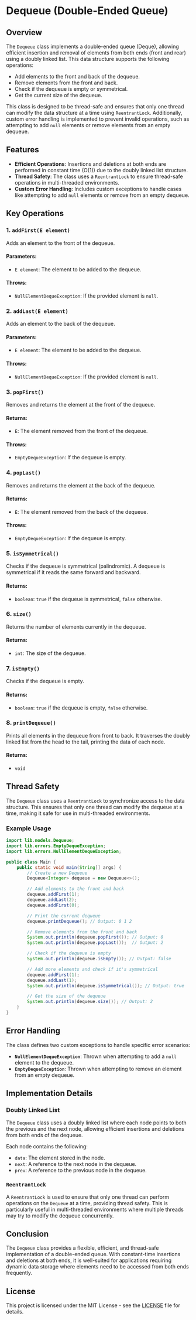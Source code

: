 # Dequeue (Double-Ended Queue)

## Overview

The `Dequeue` class implements a double-ended queue (Deque), allowing efficient insertion and removal of elements from both ends (front and rear) using a doubly linked list. This data structure supports the following operations:

- Add elements to the front and back of the dequeue.
- Remove elements from the front and back.
- Check if the dequeue is empty or symmetrical.
- Get the current size of the dequeue.

This class is designed to be thread-safe and ensures that only one thread can modify the data structure at a time using `ReentrantLock`. Additionally, custom error handling is implemented to prevent invalid operations, such as attempting to add `null` elements or remove elements from an empty dequeue.

## Features

- **Efficient Operations**: Insertions and deletions at both ends are performed in constant time (O(1)) due to the doubly linked list structure.
- **Thread Safety**: The class uses a `ReentrantLock` to ensure thread-safe operations in multi-threaded environments.
- **Custom Error Handling**: Includes custom exceptions to handle cases like attempting to add `null` elements or remove from an empty dequeue.

## Key Operations

### 1. `addFirst(E element)`
Adds an element to the front of the dequeue.

#### Parameters:
- `E element`: The element to be added to the dequeue.

#### Throws:
- `NullElementDequeException`: If the provided element is `null`.

### 2. `addLast(E element)`
Adds an element to the back of the dequeue.

#### Parameters:
- `E element`: The element to be added to the dequeue.

#### Throws:
- `NullElementDequeException`: If the provided element is `null`.

### 3. `popFirst()`
Removes and returns the element at the front of the dequeue.

#### Returns:
- `E`: The element removed from the front of the dequeue.

#### Throws:
- `EmptyDequeException`: If the dequeue is empty.

### 4. `popLast()`
Removes and returns the element at the back of the dequeue.

#### Returns:
- `E`: The element removed from the back of the dequeue.

#### Throws:
- `EmptyDequeException`: If the dequeue is empty.

### 5. `isSymmetrical()`
Checks if the dequeue is symmetrical (palindromic). A dequeue is symmetrical if it reads the same forward and backward.

#### Returns:
- `boolean`: `true` if the dequeue is symmetrical, `false` otherwise.

### 6. `size()`
Returns the number of elements currently in the dequeue.

#### Returns:
- `int`: The size of the dequeue.

### 7. `isEmpty()`
Checks if the dequeue is empty.

#### Returns:
- `boolean`: `true` if the dequeue is empty, `false` otherwise.

### 8. `printDequeue()`
Prints all elements in the dequeue from front to back. It traverses the doubly linked list from the head to the tail, printing the data of each node.

#### Returns:
- `void`

## Thread Safety

The `Dequeue` class uses a `ReentrantLock` to synchronize access to the data structure. This ensures that only one thread can modify the dequeue at a time, making it safe for use in multi-threaded environments.

### Example Usage

```java
import lib.models.Dequeue;
import lib.errors.EmptyDequeException;
import lib.errors.NullElementDequeException;

public class Main {
    public static void main(String[] args) {
        // Create a new Dequeue
        Dequeue<Integer> dequeue = new Dequeue<>();

        // Add elements to the front and back
        dequeue.addFirst(1);
        dequeue.addLast(2);
        dequeue.addFirst(0);

        // Print the current dequeue
        dequeue.printDequeue(); // Output: 0 1 2

        // Remove elements from the front and back
        System.out.println(dequeue.popFirst()); // Output: 0
        System.out.println(dequeue.popLast());  // Output: 2

        // Check if the dequeue is empty
        System.out.println(dequeue.isEmpty()); // Output: false

        // Add more elements and check if it's symmetrical
        dequeue.addFirst(1);
        dequeue.addLast(1);
        System.out.println(dequeue.isSymmetrical()); // Output: true

        // Get the size of the dequeue
        System.out.println(dequeue.size()); // Output: 2
    }
}
```

## Error Handling

The class defines two custom exceptions to handle specific error scenarios:

- **`NullElementDequeException`**: Thrown when attempting to add a `null` element to the dequeue.
- **`EmptyDequeException`**: Thrown when attempting to remove an element from an empty dequeue.

## Implementation Details

### Doubly Linked List
The `Dequeue` class uses a doubly linked list where each node points to both the previous and the next node, allowing efficient insertions and deletions from both ends of the dequeue.

Each node contains the following:

- `data`: The element stored in the node.
- `next`: A reference to the next node in the dequeue.
- `prev`: A reference to the previous node in the dequeue.

### `ReentrantLock`
A `ReentrantLock` is used to ensure that only one thread can perform operations on the `Dequeue` at a time, providing thread safety. This is particularly useful in multi-threaded environments where multiple threads may try to modify the dequeue concurrently.

## Conclusion

The `Dequeue` class provides a flexible, efficient, and thread-safe implementation of a double-ended queue. With constant-time insertions and deletions at both ends, it is well-suited for applications requiring dynamic data storage where elements need to be accessed from both ends frequently.

## License

This project is licensed under the MIT License - see the [LICENSE](LICENSE) file for details.
